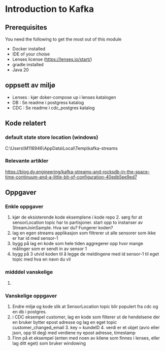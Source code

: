 

# Introduction to Kafka

## Prerequisites
You need the following to get the most out of this module
- Docker installed
- IDE of  your choise
- Lenses license (https://lenses.io/start/)
- gradle installed
- Java 20


## oppsett av miljø
* Lenses : kjør doker-compose up i lenses katalogen
* DB : Se readme i postgress katalog
* CDC : Se readme i cdc_postgres katalog


## Kode relatert 

### default state store location (windows)
C:\Users\M118946\AppData\Local\Temp\kafka-streams
### Relevante artikler
https://blog.dy.engineering/kafka-streams-and-rocksdb-in-the-space-time-continuum-and-a-little-bit-of-configuration-40edb5ee9ed7


## Oppgaver
### Enkle oppgaver
1. kjør de eksisterende kode eksemplene i kode repo
   2. sørg for at sensorLocation topic har to partisjoner. start opp to instanser av StreamJoinSample. Hva ser du? Fungerer koden?
2. lag en egen streams applikasjon som filtrerer ut alle sensorer som ikke er har id med sensor-1
3. bygg på  lag en kode som hele tiden aggregerer opp hvor mange målinger som er sendt in av sensor 1
4. bygg på 3 utvid koden til å legge de meldingene med id sensor-1 til eget topic med hva en navn du vil

### midddel vanskelige 
1. 

### Vanskelige oppgaver
1. Endre miljø og kode slik at SensorLocation topic blir populert fra cdc og en db i postgres.
2. i CDC eksempel customer, lag en kode som filterer ut de hendelsene der en bruker bytter epost adresse og lag en eget topic customer_changed_email
   3. key = kundeID
   4. verdi er et objet (avro eller json, opp til deg) med verdiene ny epost adresse, timestamp
3. Finn på et eksempel (enten med noen av kilene som finnes i lenses, eller lag ditt eget) som bruker windowing

